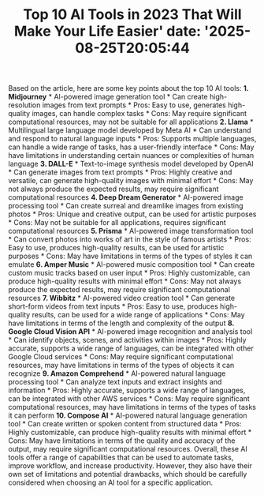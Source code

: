 ﻿---
title: "Top 10 AI Tools in 2023 That Will Make Your Life Easier'
date: '2025-08-25T20:05:44"
category: "Markets"
summary: ""
slug: "top 10 ai tools in 2023 that will make your life easier"
source_urls:
  - "https://techncruncher.blogspot.com/2023/01/top-10-ai-tools-in-2023-that-will-make.html"
seo:
  title: "Top 10 AI Tools in 2023 That Will Make Your Life Easier | Hash n Hedge'
  description: '"
  keywords: ["news", "markets", "brief"]
---
Based on the article, here are some key points about the top 10 AI tools:  **1. Midjourney**  * AI-powered image generation tool * Can create high-resolution images from text prompts * Pros: Easy to use, generates high-quality images, can handle complex tasks * Cons: May require significant computational resources, may not be suitable for all applications  **2. Llama**  * Multilingual large language model developed by Meta AI * Can understand and respond to natural language inputs * Pros: Supports multiple languages, can handle a wide range of tasks, has a user-friendly interface * Cons: May have limitations in understanding certain nuances or complexities of human language  **3. DALL-E**  * Text-to-image synthesis model developed by OpenAI * Can generate images from text prompts * Pros: Highly creative and versatile, can generate high-quality images with minimal effort * Cons: May not always produce the expected results, may require significant computational resources  **4. Deep Dream Generator**  * AI-powered image processing tool * Can create surreal and dreamlike images from existing photos * Pros: Unique and creative output, can be used for artistic purposes * Cons: May not be suitable for all applications, requires significant computational resources  **5. Prisma**  * AI-powered image transformation tool * Can convert photos into works of art in the style of famous artists * Pros: Easy to use, produces high-quality results, can be used for artistic purposes * Cons: May have limitations in terms of the types of styles it can emulate  **6. Amper Music**  * AI-powered music composition tool * Can create custom music tracks based on user input * Pros: Highly customizable, can produce high-quality results with minimal effort * Cons: May not always produce the expected results, may require significant computational resources  **7. Wibbitz**  * AI-powered video creation tool * Can generate short-form videos from text inputs * Pros: Easy to use, produces high-quality results, can be used for a wide range of applications * Cons: May have limitations in terms of the length and complexity of the output  **8. Google Cloud Vision API**  * AI-powered image recognition and analysis tool * Can identify objects, scenes, and activities within images * Pros: Highly accurate, supports a wide range of languages, can be integrated with other Google Cloud services * Cons: May require significant computational resources, may have limitations in terms of the types of objects it can recognize  **9. Amazon Comprehend**  * AI-powered natural language processing tool * Can analyze text inputs and extract insights and information * Pros: Highly accurate, supports a wide range of languages, can be integrated with other AWS services * Cons: May require significant computational resources, may have limitations in terms of the types of tasks it can perform  **10. Compose AI**  * AI-powered natural language generation tool * Can create written or spoken content from structured data * Pros: Highly customizable, can produce high-quality results with minimal effort * Cons: May have limitations in terms of the quality and accuracy of the output, may require significant computational resources.  Overall, these AI tools offer a range of capabilities that can be used to automate tasks, improve workflow, and increase productivity. However, they also have their own set of limitations and potential drawbacks, which should be carefully considered when choosing an AI tool for a specific application. 
